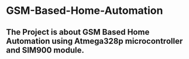 # GSM-Based-Home-Automation

## The Project is about GSM Based Home Automation using Atmega328p microcontroller and SIM900 module.
